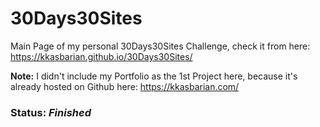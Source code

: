 # 30Days30Sites

Main Page of my personal 30Days30Sites Challenge, check it from here: https://kkasbarian.github.io/30Days30Sites/

**Note:** I didn't include my Portfolio as the 1st Project here, because it's already hosted on Github here:  https://kkasbarian.com/

### **Status**: _Finished_
